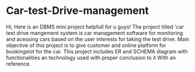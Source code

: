 # Car-test-Drive-management
Hi, Here is an DBMS mini project helpfull for u guys!
The project titled 'car test drive mangement system is car management software for monitoring and acessing cars based on the user interests for taking the test drive.
Main objective of this project is to give customer and online platform for bookingslot for the car.
This project includes ER and SCHEMA diagram with functionalities an technology used with proper conclusion to it
With an reference.
